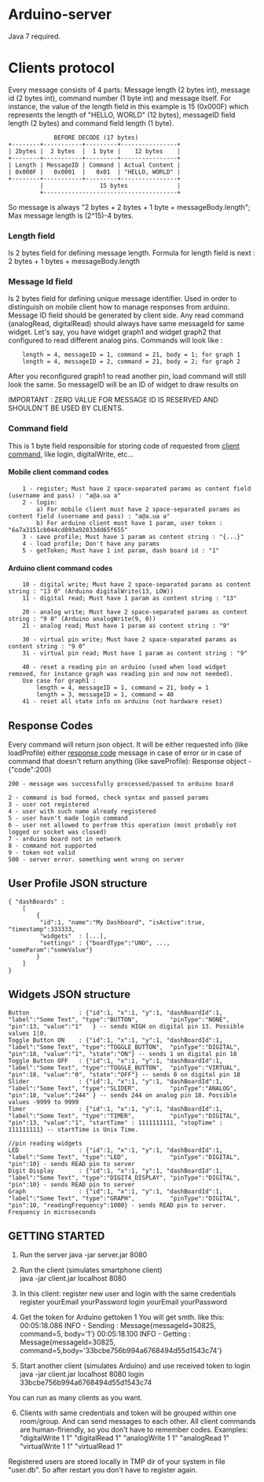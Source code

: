 # Arduino-server
Java 7 required.

# Clients protocol

Every message consists of 4 parts: 
Message length (2 bytes int), message id (2 bytes int), command number (1 byte int) and message itself. For instance, the value of the length field in this example is 15 (0x000F) which represents the length of "HELLO, WORLD" (12 bytes), messageID field length (2 bytes) and command field length (1 byte).

	             BEFORE DECODE (17 bytes)               
	+--------+-----------+---------+----------------+
	| 2bytes |  2 bytes  |  1 byte |    12 bytes    |
	+--------+-----------+---------+----------------+       
	| Length | MessageID | Command | Actual Content |
	| 0x000F |   0x0001  |   0x01  | "HELLO, WORLD" |         
	+--------+-----------+---------+----------------+
	         |                15 bytes              |
	         +--------------------------------------+

So message is always "2 bytes + 2 bytes + 1 byte + messageBody.length"; Max message length is (2^15)-4 bytes.

### Length field
Is 2 bytes field for defining message length.
Formula for length field is next : 2 bytes + 1 bytes + messageBody.length

### Message Id field
Is 2 bytes field for defining unique message identifier. Used in order to distinguish on mobile client how to manage responses from arduino. Message ID field should be generated by client side. 
Any read command (analogRead, digitalRead) should always have same messageId for same widget. Let's say, you have widget graph1 and widget graph2 that configured to read different analog pins. Commands will look like :

        length = 4, messageID = 1, command = 21, body = 1; for graph 1
        length = 4, messageID = 2, command = 21, body = 2; for graph 2
        
After you reconfigured graph1 to read another pin, load command will still look the same. So messageID will be an ID of widget to draw results on

IMPORTANT : ZERO VALUE FOR MESSAGE ID IS RESERVED AND SHOULDN'T BE USED BY CLIENTS.

### Command field
This is 1 byte field responsible for storing code of requested from [client command](https://github.com/doom369/arduino-server/blob/master/common/src/main/java/com/ddumanskiy/arduino/common/Command.java), like login, digitalWrite, etc...

#### Mobile client command codes

        1 - register; Must have 2 space-separated params as content field (username and pass) : "a@a.ua a"
        2 - login:
            a) For mobile client must have 2 space-separated params as content field (username and pass) : "a@a.ua a"
            b) For arduino client must have 1 param, user token : "6a7a3151cb044cd893a92033dd65f655"
        3 - save profile; Must have 1 param as content string : "{...}"
        4 - load profile; Don't have any params
        5 - getToken; Must have 1 int param, dash board id : "1"
        
#### Arduino client command codes

        10 - digital write; Must have 2 space-separated params as content string : "13 0" (Arduino digitalWrite(13, LOW))
        11 - digital read; Must have 1 param as content string : "13"

        20 - analog write; Must have 2 space-separated params as content string : "9 0" (Arduino analogWrite(9, 0))
        21 - analog read; Must have 1 param as content string : "9"

        30 - virtual pin write; Must have 2 space-separated params as content string : "9 0"
        31 - virtual pin read; Must have 1 param as content string : "9"

        40 - reset a reading pin on arduino (used when load widget removed, for instance graph was reading pin and now not needed).
        Use case for graph1 :
        	length = 4, messageID = 1, command = 21, body = 1
        	length = 3, messageID = 1, command = 40
        41 - reset all state info on arduino (not hardware reset)

## Response Codes
Every command will return json object. It will be either requested info (like loadProfile) either [response code](https://github.com/doom369/arduino-server/blob/master/server/src/main/java/com/ddumanskiy/arduino/response/ResponseCode.java) message in case of error or in case of command that doesn't return anything (like saveProfile):
Response object -
	{"code":200}

    200 - message was successfully processed/passed to arduino board
    
    2 - command is bad formed, check syntax and passed params
    3 - user not registered
    4 - user with such name already registered
    5 - user havn't made login command
    6 - user not allowed to perfrom this operation (most probably not logged or socket was closed)
    7 - arduino board not in network
    8 - command not supported
    9 - token not valid
    500 - server error. something went wrong on server

## User Profile JSON structure
	{ "dashBoards" : 
		[ 
			{
			 "id":1, "name":"My Dashboard", "isActive":true, "timestamp":333333,
			 "widgets"  : [...], 
			 "settings" : {"boardType":"UNO", ..., "someParam":"someValue"}
			}
		]
	}

## Widgets JSON structure

	Button				: {"id":1, "x":1, "y":1, "dashBoardId":1, "label":"Some Text", "type":"BUTTON",         "pinType":"NONE", "pin":13, "value":"1"   } -- sends HIGH on digital pin 13. Possible values 1|0.
	Toggle Button ON	: {"id":1, "x":1, "y":1, "dashBoardId":1, "label":"Some Text", "type":"TOGGLE_BUTTON",  "pinType":"DIGITAL", "pin":18, "value":"1", "state":"ON"} -- sends 1 on digital pin 18
	Toggle Button OFF	: {"id":1, "x":1, "y":1, "dashBoardId":1, "label":"Some Text", "type":"TOGGLE_BUTTON",  "pinType":"VIRTUAL", "pin":18, "value":"0", "state":"OFF"} -- sends 0 on digital pin 18
	Slider				: {"id":1, "x":1, "y":1, "dashBoardId":1, "label":"Some Text", "type":"SLIDER",         "pinType":"ANALOG",  "pin":18, "value":"244" } -- sends 244 on analog pin 18. Possible values -9999 to 9999
	Timer				: {"id":1, "x":1, "y":1, "dashBoardId":1, "label":"Some Text", "type":"TIMER",          "pinType":"DIGITAL", "pin":13, "value":"1", "startTime" : 1111111111, "stopTime" : 111111111} -- startTime is Unix Time.

	//pin reading widgets
	LED					: {"id":1, "x":1, "y":1, "dashBoardId":1, "label":"Some Text", "type":"LED",            "pinType":"DIGITAL", "pin":10} - sends READ pin to server
	Digit Display		: {"id":1, "x":1, "y":1, "dashBoardId":1, "label":"Some Text", "type":"DIGIT4_DISPLAY", "pinType":"DIGITAL", "pin":10} - sends READ pin to server
	Graph				: {"id":1, "x":1, "y":1, "dashBoardId":1, "label":"Some Text", "type":"GRAPH",          "pinType":"DIGITAL", "pin":10, "readingFrequency":1000} - sends READ pin to server. Frequency in microseconds

## GETTING STARTED

1. Run the server
	java -jar server.jar 8080

2. Run the client (simulates smartphone client)		
	java -jar client.jar localhost 8080

3. In this client: register new user and login with the same credentials
	register yourEmail yourPassword
	login yourEmail yourPassword

4. Get the token for Arduino
	gettoken 1
	You will get smth. like this:
	00:05:18.086 INFO  - Sending : Message{messageId=30825, command=5, body='1'}
	00:05:18.100 INFO  - Getting : Message{messageId=30825, command=5,body='33bcbe756b994a6768494d55d1543c74'}

5. Start another client (simulates Arduino) and use received token to login
 	java -jar client.jar localhost 8080
	login 33bcbe756b994a6768494d55d1543c74

You can run as many clients as you want.

6. Clients with same credentials and token will be grouped within one room/group. And can send messages to each other.
All client commands are human-flriendly, so you don't have to remember codes. Examples:
"digitalWrite 1 1"
"digitalRead 1"
"analogWrite 1 1"
"analogRead 1"
"virtualWrite 1 1"
"virtualRead 1"


Registered users are stored locally in TMP dir of your system in file "user.db". So after restart you don't have to register again.

